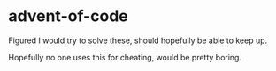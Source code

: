 # advent-of-code
Figured I would try to solve these, should hopefully be able to keep up.

Hopefully no one uses this for cheating, would be pretty boring.
